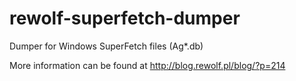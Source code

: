 # rewolf-superfetch-dumper
Dumper for Windows SuperFetch files (Ag*.db)

More information can be found at http://blog.rewolf.pl/blog/?p=214 
